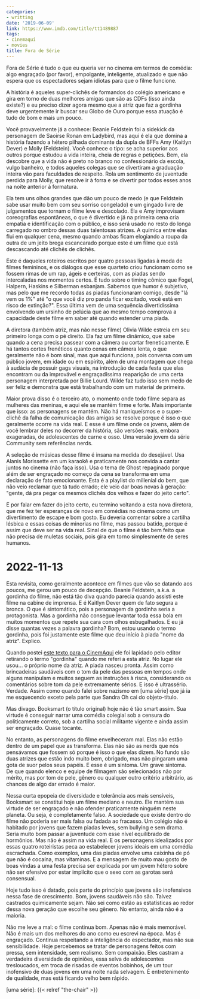 ```yaml
---
categories:
- writting
date: '2019-06-09'
link: https://www.imdb.com/title/tt1489887
tags:
- cinemaqui
- movies
title: Fora de Série
---
```


Fora de Série é tudo o que eu queria ver no cinema em termos de comédia: algo engraçado (por favor), empolgante, inteligente, atualizado e que não espera que os espectadores sejam idiotas para que o filme funcione.

A história é aqueles super-clichês de formandos do colégio americano e gira em torno de duas melhores amigas que são as CDFs (isso ainda existe?) e eu preciso dizer agora mesmo que a atriz que faz a gordinha deve urgentemente ir buscar seu Globo de Ouro porque essa atuação é tudo de bom e mais um pouco.

Você provavelmente já a conhece: Beanie Feldstein foi a sidekick da personagem de Saoirse Ronan em Ladybird, mas aqui é ela que domina a história fazendo a hétero pilhada dominante da dupla de BFFs Amy (Kaitlyn Dever) e Molly (Feldstein). Você conhece o tipo: se acha superior aos outros porque estudou a vida inteira, cheia de regras e petições. Bem, ela descobre que a vida não é preto no branco no confessionário da escola, vulgo banheiro, e todos aqueles colegas que se divertiram a graduação inteira vão para faculdades de respeito. Rola um sentimento de juventude perdida para Molly, que resolve ir à forra e se divertir por todos esses anos na noite anterior à formatura.

Ela tem uns olhos grandes que dão um pouco de medo (e que Feldstein sabe usar muito bem com seu sorriso congelado) e um gingado livre de julgamentos que tornam o filme leve e descolado. Ela e Amy improvisam coreografias espontâneas, o que é divertido e já na primeira cena cria empatia e identificação com o público, e isso será usado no resto do longa carregado no ombro dessas duas talentosas atrizes. A química entre elas flui em qualquer cena, mesmo quando ambas ficam elogiando a roupa da outra de um jeito brega escancarado porque este é um filme que está descascando até clichês de clichês.

Este é daqueles roteiros escritos por quatro pessoas ligadas à moda de filmes femininos, e os diálogos que esse quarteto criou funcionam como se fossem rimas de um rap, ágeis e certeiras, com as piadas sendo intercaladas nos momentos certos. É tudo sobre o timing cômico que Fogel, Halpern, Haskins e Silberman esbanjam. Sabemos que humor é subjetivo, mas pelo que me recordo todas as piadas funcionaram comigo, desde "lá vem os 1%" até "o que você diz pro panda ficar excitado, você está em risco de extinção?". Essa última vem de uma sequência divertidíssima envolvendo um ursinho de pelúcia que ao mesmo tempo comprova a capacidade deste filme em saber até quando estender uma piada.

A diretora (também atriz, mas não nesse filme) Olivia Wilde estreia em seu primeiro longa com o pé direito. Ela faz um filme dinâmico, que sabe quando a cena precisa passear com a câmera ou cortar freneticamente. E há tantos cortes frenéticos quanto cenas em câmera lenta, o que geralmente não é bom sinal, mas que aqui funciona, pois conversa com um público jovem, em idade ou em espírito, além de uma montagem que chega à audácia de possuir gags visuais, na introdução de cada festa que elas encontram ou da improvável e engraçadíssima reaparição de uma certa personagem interpretada por Billie Lourd. Wilde faz tudo isso sem medo de ser feliz e demonstra que está trabalhando com um material de primeira.

Maior prova disso é o terceiro ato, o momento onde todo filme separa as mulheres das meninas, e aqui ele se mantém firme e forte. Mais importante que isso: as personagens se mantém. Não há maniqueísmos e o super-clichê da falha de comunicação das amigas se resolve porque é isso o que geralmente ocorre na vida real. E esse é um filme onde os jovens, além de você lembrar deles no decorrer da história, são versões reais, embora exageradas, de adolescentes de carne e osso. Uma versão jovem da série Community sem referências nerds.

A seleção de músicas desse filme é insana na medida do desejável. Usa Alanis Morissette em um karaokê e praticamente nos convida a cantar juntos no cinema (não faça isso). Usa o tema de Ghost repaginado porque além de ser engraçado no começo da cena se transforma em uma declaração de fato emocionante. Esta é a playlist do millenial do bem, que não veio reclamar que tá tudo errado; ele veio dar boas novas à geração: "gente, dá pra pegar os mesmos clichês dos velhos e fazer do jeito certo".

E por falar em fazer do jeito certo, eu termino voltando a esta nova diretora, que me fez ter esperanças de novo em comédias no cinema como um divertimento de escape e bom gosto. Eu deveria comentar sobre a cartilha lésbica e essas coisas de minorias no filme, mas passou batido, porque é assim que deve ser na vida real. Sinal de que o filme é tão bem feito que não precisa de muletas sociais, pois gira em torno simplesmente de seres humanos.

# 2022-11-13

Esta revisita, como geralmente acontece em filmes que vão se datando aos poucos, me gerou um pouco de decepção. Beanie Feldstein, a.k.a. a gordinha do filme, não está tão diva quando parecia quando assisti este filme na cabine de imprensa. E é Kaitlyn Dever quem de fato segura a bronca. O que é sintomático, pois a personagem da gordinha seria a protagonista. Mas a gordinha não consegue levantar toda essa bola em muitos momentos que repete sua cara com olhos esbugalhados. E eu já disse quantas vezes a palavra gordinha? Bom, estou usando o termo gordinha, pois foi justamente este filme que deu início à piada "nome da atriz". Explico.

Quando postei [este texto para o CinemAqui](https://cinemaqui.com.br/fora-de-serie/) ele foi lapidado pelo editor retirando o termo "gordinha" quando me referi a esta atriz. No lugar ele usou... o próprio nome da atriz. A piada nasceu pronta. Assim como brincadeiras saudáveis com o tom da pele das pessoas em tempos onde alguns manipulam e muitos seguem as instruções à risca, considerando os comentários sobre tom da pele extremamente sérios. E isso é ultrassério. Verdade. Assim como quando falei sobre nazismo em [uma série] que já ia me esquecendo exceto pela parte que Sandra Oh cai do objeto-título.

Mas divago. Booksmart (o título original) hoje não é tão smart assim. Sua virtude é conseguir narrar uma comédia colegial sob a censura do politicamente correto, sob a cartilha social militante vigente e ainda assim ser engraçado. Quase tocante.

No entanto, as personagens do filme envelheceram mal. Elas não estão dentro de um papel que as transforma. Elas não são as nerds que nós pensávamos que fossem só porque é isso o que elas dizem. No fundo são duas atrizes que estão indo muito bem, obrigado, mas não pingaram uma gota de suor pelos seus papéis. E esse é um sintoma. Um grave sintoma. De que quando elenco e equipe de filmagem são selecionados não por mérito, mas por tom de pele, gênero ou qualquer outro critério arbitrário, as chances de algo dar errado é maior.

Nessa curta epopeia de diversidade e tolerância aos mais sensíveis, Booksmart se constitui hoje um filme mediano e neutro. Ele mantém sua virtude de ser engraçado e não ofender praticamente ninguém neste planeta. Ou seja, é completamente falso. A sociedade que existe dentro do filme não poderia ser mais falsa ou fadada ao fracasso. Um colégio não é habitado por jovens que fazem piadas leves, sem bullying e sem drama. Seria muito bom passar a juventude com esse nível equilibrado de hormônios. Mas não é assim na vida real. E os personagens idealizados por essas quatro roteiristas peca ao estabelecer jovens ideais em uma comédia escrachada. Como exemplos, uma das piadas envolve uma caixinha de pó que não é cocaína, mas vitaminas. E a mensagem de muito mau gosto de boas vindas a uma festa precisa ser explicada por um jovem hétero sobre não ser ofensivo por estar implícito que o sexo com as garotas será consensual.

Hoje tudo isso é datado, pois parte do princípio que jovens são inofensivos nessa fase de crescimento. Bom, jovens saudáveis não são. Talvez castrados quimicamente sejam. Não sei como estão as estatísticas ao redor dessa nova geração que escolhe seu gênero. No entanto, ainda não é a maioria.

Não me leve a mal: o filme continua bom. Apenas não é mais memorável. Não é mais um dos melhores do ano como eu escrevi na época. Mas é engraçado. Continua respeitando a inteligência do espectador, mas não sua sensibilidade. Hoje percebemos se tratar de personagens feitos com pressa, sem intensidade, sem realismo. Sem compaixão. Eles castram a verdadeira diversidade de opiniões, essa selva de adolescentes tresloucados, em troca de risadas de eventos bobinhos, de um tour inofensivo de duas jovens em uma noite nada selvagem. É entretenimento de qualidade, mas está ficando velho bem rápido.

[uma série]: {{< relref "the-chair" >}}